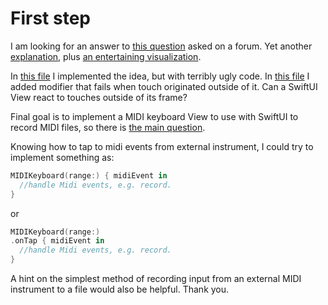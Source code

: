 # First step
I am looking for an answer to [this question](https://developer.apple.com/forums/thread/720680) asked on a forum. Yet another [explanation](https://stackoverflow.com/questions/4838609/detect-which-view-your-finger-is-sliding-over-in-android), plus [an entertaining visualization](https://youtu.be/Sq2sa9aaOlA).

In [this file](obfuscated.swift) I implemented the idea, but with terribly ugly code. In [this file](firstAttempt.swift) I added modifier that fails when touch originated outside of it. Can a SwiftUI View react to touches outside of its frame?

Final goal is to implement a MIDI keyboard View to use with SwiftUI to record MIDI files, so there is [the main question](https://developer.apple.com/forums/thread/721023). 

Knowing how to tap to midi events from external instrument, I could try to implement something as:

```swift
MIDIKeyboard(range:) { midiEvent in 
  //handle Midi events, e.g. record.
}
```

or
```swift
MIDIKeyboard(range:)
.onTap { midiEvent in
  //handle Midi events, e.g. record.
}
```
A hint on the simplest method of recording input from an external MIDI instrument to a file would also be helpful. Thank you.
